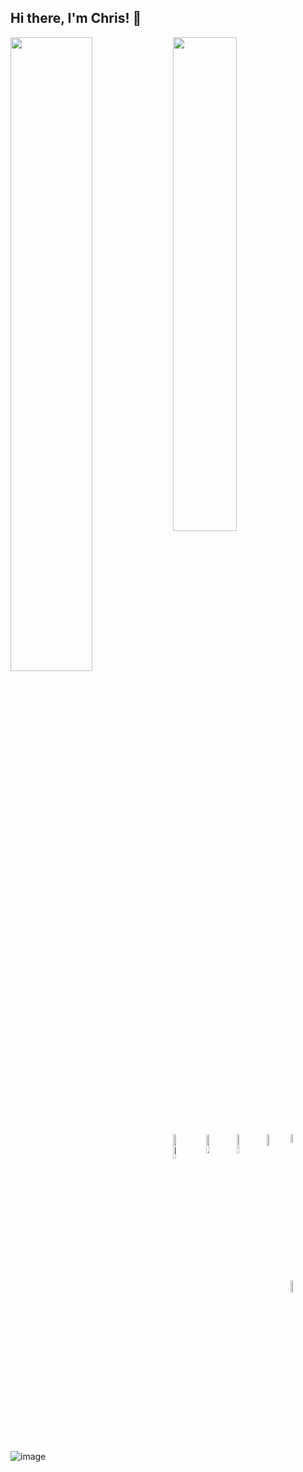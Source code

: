 ## Hi there, I'm Chris! 👋

<img align="left" width="51%" src="https://github-readme-stats.vercel.app/api?username=coladimeji&show_icons=true&theme=tokyonight" />
<img align="left" width="45%" src="https://github-readme-stats.vercel.app/api/top-langs/?username=coladimeji&layout=compact" />

<img align="left" width="10%" alt="NodeJS" src="https://img.shields.io/badge/node.js-%2343853D.svg?style=for-the-badge&logo=node-dot-js&logoColor=white"/>
<img align="left" width="9%" alt="JavaScript" src="https://img.shields.io/badge/javascript-%23323330.svg?style=for-the-badge%logo=javascript&logoColor=%23F7DF1E"/>
<img align="left" width="9%" alt="Typescript" src="https://img.shields.io/badge/typescript-%23007ACC.svg?style=for-the-badge%logo=typescript&logoColor=white"/>
<img align="left" width="7%" alt="Python" src="https://img.shields.io/badge/python-%2314354C.svg?style=for-the-badge%logo=python&logoColor=white"/>
<img alt="HTML5" width="6%" src="https://img.shields.io/badge/html5-%23E34F26.svg?style=for-the-badge%logo=html5&logoColor=white"/>
<img align="left" alt="CSS3" width="7%" src="https://img.shields.io/badge/css3-%231572B6.svg?style=for-the-badge%logo=css3&logoColor=white"/>

![image](https://user-images.githubusercontent.com/32521595/164513317-80467a66-698d-4152-9cb9-7198e64296ae.png)
